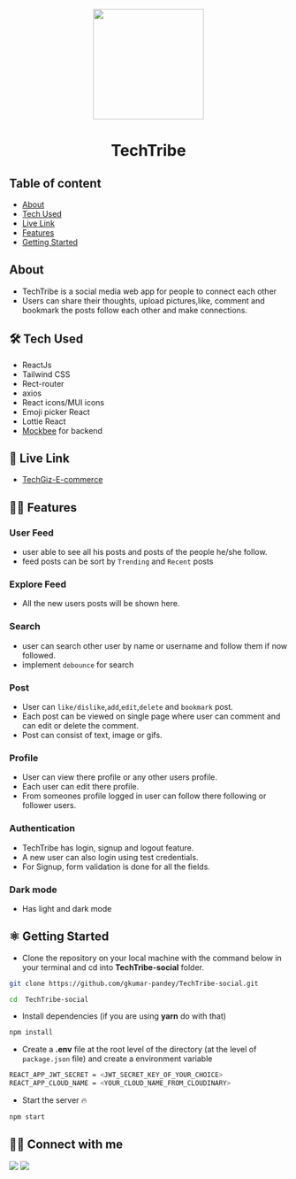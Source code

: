 <p align="center" >
<img src="https://res.cloudinary.com/dlykup1dh/image/upload/v1693404075/TechTribe/tech-tribe-logo.gif" width="200px"   >
</p>

<div align="center" >
<h1>TechTribe</h1>
</div>

## Table of content

- [About](#about)
- [Tech Used](#🛠️-tech-used)
- [Live Link](#🚀-live-link)
- [Features](#🧑‍💻-features)
- [Getting Started](#⚛️-getting-started)

## About

- TechTribe is a social media web app for people to connect each other
- Users can share their thoughts, upload pictures,like, comment and bookmark the posts follow each other and make connections.

## 🛠️ Tech Used

- ReactJs
- Tailwind CSS
- Rect-router
- axios
- React icons/MUI icons
- Emoji picker React
- Lottie React
- [Mockbee](https://mockbee.netlify.app/) for backend

## 🚀 Live Link

- [TechGiz-E-commerce](https://techgiz-ecommerce.vercel.app/)

## 🧑‍💻 Features

### User Feed

- user able to see all his posts and posts of the people he/she follow.
- feed posts can be sort by `Trending` and `Recent` posts

### Explore Feed

- All the new users posts will be shown here.

### Search

- user can search other user by name or username and follow them if now followed.
- implement `debounce` for search

### Post

- User can `like/dislike`,`add`,`edit`,`delete` and `bookmark` post.
- Each post can be viewed on single page where user can comment and can edit or delete the comment.
- Post can consist of text, image or gifs.

### Profile

- User can view there profile or any other users profile.
- Each user can edit there profile.
- From someones profile logged in user can follow there following or follower users.

### Authentication

- TechTribe has login, signup and logout feature.
- A new user can also login using test credentials.
- For Signup, form validation is done for all the fields.

### Dark mode

- Has light and dark mode

## ⚛️ Getting Started

- Clone the repository on your local machine with the command below in your terminal and cd into **TechTribe-social** folder.

```sh
git clone https://github.com/gkumar-pandey/TechTribe-social.git

cd  TechTribe-social
```

- Install dependencies (if you are using **yarn** do with that)

```sh
npm install
```

- Create a **.env** file at the root level of the directory (at the level of `package.json` file) and create a environment variable

```sh
REACT_APP_JWT_SECRET = <JWT_SECRET_KEY_OF_YOUR_CHOICE>
REACT_APP_CLOUD_NAME = <YOUR_CLOUD_NAME_FROM_CLOUDINARY>
```

- Start the server 🔥

```sh
npm start
```

## 🧑‍💻 Connect with me

<a href="https://twitter.com/gautamkp078"><img src="https://img.shields.io/badge/Twitter-1DA1F2?style=for-the-badge&logo=twitter&logoColor=white"/></a>
<a href="https://www.linkedin.com/in/gkpandey"><img src="https://img.shields.io/badge/LinkedIn-0077B5?style=for-the-badge&logo=linkedin&logoColor=white"/></a>
